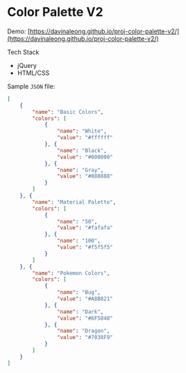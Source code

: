 # Color Palette V2

Demo: [https://davinaleong.github.io/proj-color-palette-v2/](https://davinaleong.github.io/proj-color-palette-v2/)

Tech Stack

- jQuery
- HTML/CSS

Sample `JSON` file:

```JSON
[
    {
        "name": "Basic Colors",
        "colors": [
            {
                "name": "White",
                "value": "#ffffff"
            }, {
                "name": "Black",
                "value": "#000000"
            }, {
                "name": "Gray",
                "value": "#888888"
            }
        ]
    }, {
        "name": "Material Palette",
        "colors": [
            {
                "name": "50",
                "value": "#fafafa"
            }, {
                "name": "100",
                "value": "#f5f5f5"
            }
        ]
    }, {
        "name": "Pokemon Colors",
        "colors": [
            {
                "name": "Bug",
                "value": "#A8B821"
            }, {
                "name": "Dark",
                "value": "#6F5848"
            }, {
                "name": "Dragon",
                "value": "#7038F9"
            }
        ]
    }
]
```
